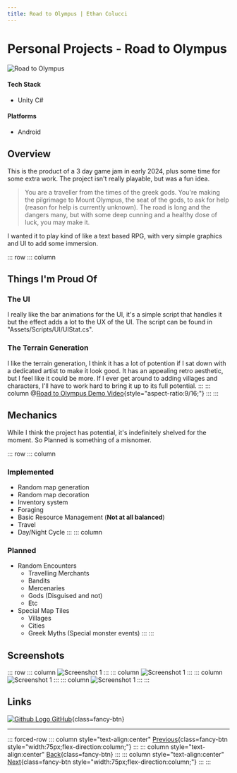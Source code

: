 ```yaml
---
title: Road to Olympus | Ethan Colucci
---
```


# Personal Projects - Road to Olympus

![Road to Olympus](/images/projects/personal/road-to-olympus/road-to-olympus.jpg)

#### Tech Stack
- Unity C#

#### Platforms
- Android

## Overview

This is the product of a 3 day game jam in early 2024, plus some time for some extra work. The project isn't really playable, but was a fun idea.

> You are a traveller from the times of the greek gods. You're making the pilgrimage to Mount Olympus, the seat of the gods, to ask for help (reason for help is currently unknown). The road is long and the dangers many, but with some deep cunning and a healthy dose of luck, you may make it.

I wanted it to play kind of like a text based RPG, with very simple graphics and UI to add some immersion.

::: row
::: column
## Things I'm Proud Of

### The UI
I really like the bar animations for the UI, it's a simple script that handles it but the effect adds a lot to the UX of the UI. The script can be found in "Assets/Scripts/UI/UIStat.cs".

### The Terrain Generation
I like the terrain generation, I think it has a lot of potention if I sat down with a dedicated artist to make it look good. It has an appealing retro aesthetic, but I feel like it could be more. If I ever get around to adding villages and characters, I'll have to work hard to bring it up to its full potential.
:::
::: column
@[Road to Olympus Demo Video](https://www.youtube.com/watch?v=yfOwFG8I1Lk){style="aspect-ratio:9/16;"}
:::
:::

## Mechanics
While I think the project has potential, it's indefinitely shelved for the moment. So Planned is something of a misnomer.

::: row
::: column
### Implemented
- Random map generation
- Random map decoration
- Inventory system
- Foraging
- Basic Resource Management (**Not at all balanced**)
- Travel
- Day/Night Cycle
:::
::: column
### Planned
- Random Encounters
    - Travelling Merchants
    - Bandits
    - Mercenaries
    - Gods (Disguised and not)
    - Etc
- Special Map Tiles
    - Villages
    - Cities
    - Greek Myths (Special monster events)
:::
:::

## Screenshots
::: row
::: column
![Screenshot 1](/images/projects/personal/road-to-olympus/starting.png)
:::
::: column
![Screenshot 1](/images/projects/personal/road-to-olympus/starting_inventory.png)
:::
::: column
![Screenshot 1](/images/projects/personal/road-to-olympus/equipped_bad_boots.png)
:::
::: column
![Screenshot 1](/images/projects/personal/road-to-olympus/foraging_results.png)
:::
:::

## Links
[![Github Logo](/icons/github-mark-white.svg) GitHub](https://github.com/Ethanol2/Road-To-Olympus){class=fancy-btn}

---

::: forced-row
::: column style="text-align:center"
[Previous](/projects/personal/sudoku.html){class=fancy-btn style="width:75px;flex-direction:column;"}
:::
::: column style="text-align:center"
[Back](/./#Freelance-and-Personal){class=fancy-btn}
:::
::: column style="text-align:center"
[Next](/projects/personal/word-search.html){class=fancy-btn style="width:75px;flex-direction:column;"}
:::
:::